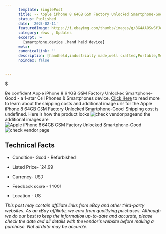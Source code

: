 ```yaml
---
      template: SinglePost
      title: -- Apple iPhone 8 64GB GSM Factory Unlocked Smartphone-Good
      status: Published
      date: '2023-02-11'
      featuredImage: https://i.ebayimg.com/thumbs/images/g/8G4AAOSwSfJdilBO/s-l225.jpg
      category: News , Updates
      excerpt: >-
        [smartphone,device ,hand held device]
      meta:
      canonicalLink: ''
      description: [handheld,industrially made,well crafted,Portable,Mobile,Compact,Convenient,Lightweight,Maneuverable,Man-portable,Miniature,Carriable,Hand-held,Light,Holdable,Transportable,Mobile device,Pocket-sized,On-the-go,Wireless,Cordless,Compact size,Convenient size, smartphone,device ,hand held device]
      noindex: false
      
        
---
```

$

Be confident Apple iPhone 8 64GB GSM Factory Unlocked Smartphone-Good - a 1-star Cell Phones & Smartphones device. [Click Here](https://www.ebay.com/itm/193162998553?hash=item2cf9697319%3Ag%3A8G4AAOSwSfJdilBO&amdata=enc%3AAQAHAAAA4Celj8GjPd0CBdOidhJgmp9QcYzaoqVKVTps9N2Ez9b8FGHrcPOCapVN9Rt56C9%2B2KFYanoMfmD0zsITbQk6biwewiTrwbeLrftHDr6erscTAoo5LQPS66VkG4JpeJ5jrex7jGlsKU6%2BsR6bnyHoDtMCWjqKcMoufK4k95hhq2WFqxuH7UGzVZdWA9LvUetVuyBS2Yg%2BJXvvjxOJ71FPfQhfULU0A7EKaglN%2F1FzAIFn8rapBNcfVOfHAdukRqH2brv6%2FTrX%2BxPkm31WDQ0cbgOKRGIBWWMI3PzcpA0pMqwM&mkevt=1&mkcid=1&mkrid=711-53200-19255-0&campid=%253CePNCampaignId%253E&customid=%253CreferenceId%253E&toolid=10049) to read more to learn about the shipping costs and additional image urls for the Apple iPhone 8 64GB GSM Factory Unlocked Smartphone-Good. Shipping cost is undefined. Here is how the product looks ![check vendor page](https://i.ebayimg.com/thumbs/images/g/8G4AAOSwSfJdilBO/s-l225.jpg)and the additional images are![Apple iPhone 8 64GB GSM Factory Unlocked Smartphone-Good](https://i.ebayimg.com/images/g/8G4AAOSwSfJdilBO/s-l1600.jpg)![check vendor page](https://origin-galleryplus.ebayimg.com/ws/web/193162998553_2_0_1/225x225.jpg,https://origin-galleryplus.ebayimg.com/ws/web/193162998553_3_0_1/225x225.jpg,https://origin-galleryplus.ebayimg.com/ws/web/193162998553_4_0_1/225x225.jpg,https://origin-galleryplus.ebayimg.com/ws/web/193162998553_5_0_1/225x225.jpg)



 ## Technical Facts 



     
      

 - Condition- Good - Refurbished 


      

 - Listed Price- 124.99 


      

 - Currency- USD 


      

 - Feedback score - 14001 


      

 - Location - US 


      
      

 *_This post may contain affiliate links from eBay and other third-party websites. As an eBay affiliate, we earn from qualifying purchases. Although we do our best to keep the information up-to-date and accurate, please check the date and all details with the vendor's website before making a purchase. Not all data may be accurate._*






